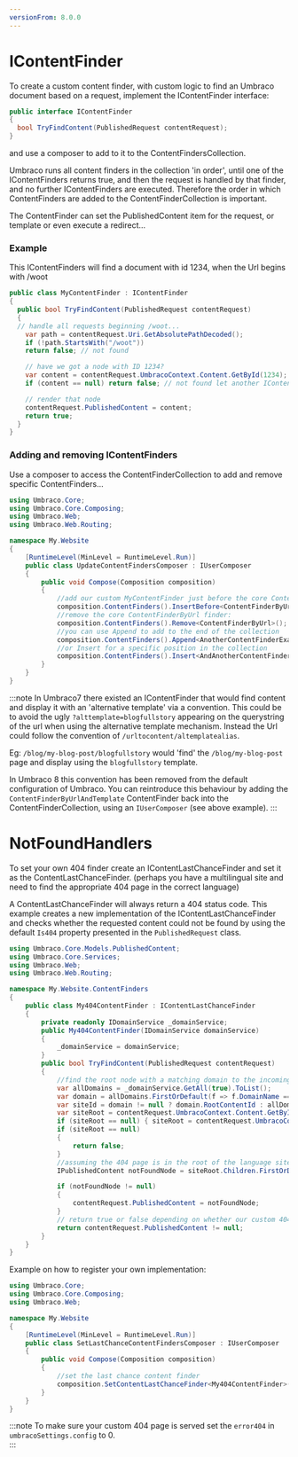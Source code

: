 ```yaml
---
versionFrom: 8.0.0
---
```


# IContentFinder

To create a custom content finder, with custom logic to find an Umbraco document based on a request, implement the IContentFinder interface:

```csharp
public interface IContentFinder
{
  bool TryFindContent(PublishedRequest contentRequest);
}
```
and use a composer to add to it to the ContentFindersCollection.

Umbraco runs all content finders in the collection 'in order', until one of the IContentFinders returns true, and then the request is handled by that finder, and no further IContentFinders are executed. Therefore the order in which ContentFinders are added to the ContentFinderCollection is important.

The ContentFinder can set the PublishedContent item for the request, or template or even execute a redirect…

### Example

This IContentFinders will find a document with id 1234, when the Url begins with /woot

```csharp
public class MyContentFinder : IContentFinder
{
  public bool TryFindContent(PublishedRequest contentRequest)
  {
  // handle all requests beginning /woot...
    var path = contentRequest.Uri.GetAbsolutePathDecoded();
    if (!path.StartsWith("/woot"))
    return false; // not found

    // have we got a node with ID 1234?
    var content = contentRequest.UmbracoContext.Content.GetById(1234);
    if (content == null) return false; // not found let another IContentFinder in the collection try to find a document

    // render that node
    contentRequest.PublishedContent = content;
    return true;
  }
}
```
### Adding and removing IContentFinders

Use a composer to access the ContentFinderCollection to add and remove specific ContentFinders...

```csharp
using Umbraco.Core;
using Umbraco.Core.Composing;
using Umbraco.Web;
using Umbraco.Web.Routing;

namespace My.Website
{
    [RuntimeLevel(MinLevel = RuntimeLevel.Run)]
    public class UpdateContentFindersComposer : IUserComposer
    {
        public void Compose(Composition composition)
        {
            //add our custom MyContentFinder just before the core ContentFinderByUrl...
            composition.ContentFinders().InsertBefore<ContentFinderByUrl, MyContentFinder>();
            //remove the core ContentFinderByUrl finder:
            composition.ContentFinders().Remove<ContentFinderByUrl>();
            //you can use Append to add to the end of the collection
            composition.ContentFinders().Append<AnotherContentFinderExample>();
            //or Insert for a specific position in the collection
            composition.ContentFinders().Insert<AndAnotherContentFinder>(3);
        }
    }
}

```
:::note
In Umbraco7 there existed an IContentFinder that would find content and display it with an 'alternative template' via a convention. This could be to avoid the ugly `?alttemplate=blogfullstory` appearing on the querystring of the url when using the alternative template mechanism. Instead the Url could follow the convention of `/urltocontent/altemplatealias`. 

Eg: `/blog/my-blog-post/blogfullstory` would 'find' the `/blog/my-blog-post` page and display using the `blogfullstory` template. 

In Umbraco 8 this convention has been removed from the default configuration of Umbraco. You can reintroduce this behaviour by adding the `ContentFinderByUrlAndTemplate` ContentFinder back into the ContentFinderCollection, using an `IUserComposer` (see above example).
:::

# NotFoundHandlers

To set your own 404 finder create an IContentLastChanceFinder and set it as the ContentLastChanceFinder. (perhaps you have a multilingual site and need to find the appropriate 404 page in the correct language)

A ContentLastChanceFinder will always return a 404 status code. This example creates a new implementation of the IContentLastChanceFinder and checks whether the requested content could not be found by using the default `Is404` property presented in the `PublishedRequest` class.

```csharp
using Umbraco.Core.Models.PublishedContent;
using Umbraco.Core.Services;
using Umbraco.Web;
using Umbraco.Web.Routing;

namespace My.Website.ContentFinders
{
    public class My404ContentFinder : IContentLastChanceFinder
    {
        private readonly IDomainService _domainService;
        public My404ContentFinder(IDomainService domainService)
        {
            _domainService = domainService;
        }
        public bool TryFindContent(PublishedRequest contentRequest)
        {
            //find the root node with a matching domain to the incoming request            
            var allDomains = _domainService.GetAll(true).ToList();
            var domain = allDomains.FirstOrDefault(f => f.DomainName == contentRequest.Uri.Authority || f.DomainName == "https://" + contentRequest.Uri.Authority);
            var siteId = domain != null ? domain.RootContentId : allDomains.Any() ? allDomains.FirstOrDefault()?.RootContentId : null;
            var siteRoot = contentRequest.UmbracoContext.Content.GetById(false, siteId ?? -1);
            if (siteRoot == null) { siteRoot = contentRequest.UmbracoContext.Content.GetAtRoot().FirstOrDefault(); }
            if (siteRoot == null)
            {
                return false;
            }
            //assuming the 404 page is in the root of the language site with alias fourOhFourPageAlias
            IPublishedContent notFoundNode = siteRoot.Children.FirstOrDefault(f => f.ContentType.Alias == "fourOhFourPageAlias");

            if (notFoundNode != null)
            {
                contentRequest.PublishedContent = notFoundNode;
            }
            // return true or false depending on whether our custom 404 page was found
            return contentRequest.PublishedContent != null;
        }
    }
}
```

Example on how to register your own implementation:

```csharp
using Umbraco.Core;
using Umbraco.Core.Composing;
using Umbraco.Web;

namespace My.Website
{
    [RuntimeLevel(MinLevel = RuntimeLevel.Run)]
    public class SetLastChanceContentFindersComposer : IUserComposer
    {
        public void Compose(Composition composition)
        {
            //set the last chance content finder
            composition.SetContentLastChanceFinder<My404ContentFinder>();
        }
    }
}

```

:::note
To make sure your custom 404 page is served set the `error404` in `umbracoSettings.config` to 0.  
:::
